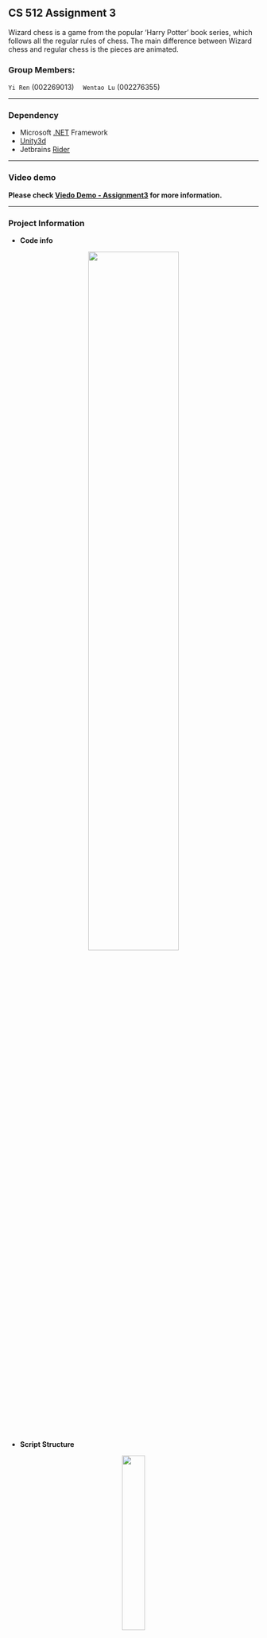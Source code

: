 ## CS 512 Assignment 3
Wizard chess is a game from the popular ‘Harry Potter’ book series, which follows all the regular rules of chess. The main 
difference between Wizard chess and regular chess is the pieces are animated.

### Group Members:
`Yi Ren` (002269013)    `Wentao Lu` (002276355)

-------------------------------

### Dependency
- Microsoft [.NET](https://dotnet.microsoft.com/) Framework
- [Unity3d](https://unity3d.com/cn/get-unity/download)
- Jetbrains [Rider](https://www.jetbrains.com/rider/)
-------------------------------

### Video demo     

**Please check [Viedo Demo - Assignment3](https://www.youtube.com/watch?v=6Yaicwmxkxs&feature=youtu.be)  for more information.**   

-------------------------------

### Project Information
- **Code info**
<div align=center><img src="https://github.com/Grindewald1900/General-notes/blob/master/Image/Game/4-5.png?raw=true" width="60%" height="60%"></div>  <br></br>

- **Script Structure**    
<div align=center><img src="https://github.com/Grindewald1900/General-notes/blob/master/Image/Game/4-3.png?raw=true" width="30%" height="30%"></div>  <br></br>

│  
├─**MenuScripts**   
│─ ─ ─ ─     `MainMenu.cs`  : implements some click listener for Main Menu Scene    
│  
├─**ObjectScripts**  
│─ ─ ─ ─   │  `Board.cs` :initialize 8*8 slices and pieces accordingly, handle states changes for each element on the board    
│─ ─ ─ ─   │  `Piece.cs`  :base class for all kinds of pieces, initialize piece, handle click events and piece movements  
│─ ─ ─ ─   │  `PieceData.cs`  : necessary parameters(data) for a piece   
│─ ─ ─ ─   │  `Slice.cs`  : implements some basic functions for slice   
│─ ─ ─ ─   └─**Pieces**  Scripts in this folder are implemented for certain pieces, which inherits `Piece.cs`  
│─ ─ ─ ─           `Bishop.cs`  
│─ ─ ─ ─           `King.cs`  
│─ ─ ─ ─           `Knight.cs`  
│─ ─ ─ ─           `Pawn.c`  
│─ ─ ─ ─           `Queen.c`  
│─ ─ ─ ─           `Rook.cs`  
│  
├─**RuleScripts**  
│─ ─ ─ ─       `AlphaBetaPruning.cs`  :Alpha- Beta Pruning minimax  
│─ ─ ─ ─       `MiniMaxLoop.cs`  : minimax with loop  
│─ ─ ─ ─       `MoveRules.cs`  : move rules for all pieces, return available slice list  
│─ ─ ─ ─       `RandomRules.cs`  : random movement for AI  
│  
├─**ToolScripts**  
│─ ─ ─ ─          `AudioPlayer.cs`  :Audio manager   
│─ ─ ─ ─          `GeneralTools.cs`  :General tools  
│─ ─ ─ ─          `InitConfig.cs`  :Some constants and global parameters   
│─ ─ ─ ─          `ListChain.cs`  : a list with chaining method   
│─ ─ ─ ─          `LogUtils.cs`  :some log tools which encapsulates Debug Log functions  
│─ ─ ─ ─          `MouseDoubleClick.cs`  :detect double click for both left and right mouse button  
│─ ─ ─ ─          `ObjectGenerater.cs`  :generate some objects when needed  
│─ ─ ─ ─          `StringTools.cs`  



-------------------------------
### Basic functions
### Part 1 -  Board + Animation + Navigation

* **a. Each piece must have a distinct model and animation set**  
In this part, we imported a character set which is called [Medieval Cartoon Warriors](https://assetstore.unity.com/packages/3d/characters/medieval-cartoon-warriors-90079) from AssetStore.
Also, we implemented `Animator Controller` for each character.  

<div align=center><img src="https://github.com/Grindewald1900/General-notes/blob/master/Image/Game/4-6.png?raw=true" width="60%" height="60%"></div>  <br></br>

<details>
<summary>Code</summary>
  
```C#
private void ChangeAnimationState(int state)
        {
            // var audioPlayer = new AudioPlayer();
            switch (state)
            {
                // Idle State
                case InitConfig.IDLE:
                    Animator.SetBool(Walk, false);
                    Animator.SetBool(Attack,false);
                    break;
                // Moving State
                case InitConfig.WALK:
                    Animator.SetBool(Walk, true);
                    Animator.SetBool(Attack,false);
                    break;
                // Attack State
                case InitConfig.ATTACK:
                    AudioPlayer.SharedInstance.PlayAttackAudio();
                    Animator.SetBool(Walk, false);
                    Animator.SetBool(Attack, true);
                    break;
                // Hurt State
                case InitConfig.GETATTACK:
                    AudioPlayer.SharedInstance.PlayGetAttackAudio();
                    Animator.SetBool(GetAttack, true);
                    break;
                // Destroy State
                case InitConfig.DIE:
                    AudioPlayer.SharedInstance.PlayDieAudio();
                    Animator.SetBool(Die, true);
                    break;
            }
        }
```
</details>


* **b. Pieces must move across board when selected and clicked using mouse**  
In this part, we detect the mouse click with callback function `OnMouseDown()` in each slice. When a certain piece is selected, 
we invoke `MouseClick()` in the parent class `Piece` to complete the following steps(start animation, detect and slain enemy, change data, clear highlight slices, etc. ) 
Then, we implemented movement system with `NavMesh` and `NavMeshAgent`.  

<div align=center><img src="https://github.com/Grindewald1900/General-notes/blob/master/Image/Game/4-7.png?raw=true" width="60%" height="60%"></div>  <br></br>
<div align=center><img src="https://github.com/Grindewald1900/General-notes/blob/master/Image/Game/4-8.png?raw=true" width="40%" height="40%"></div>  <br></br>


<details>
<summary>Code</summary>

**Handle piece click**  
```C#
        protected void MouseClick(List<Vector2Int> markList)
        {
              // When animation is ongoing, pieces are not clickable
            if(!InitConfig.IsClickable) return;
            // Status = Status == InitConfig.STATE_NORMAL ? InitConfig.STATE_SELECTED : InitConfig.STATE_NORMAL;
            
            // Case1: No piece selected
            if (!Board.SharedInstance.selectedPiece.Contains("Piece"))
            {
                if(isBlack != InitConfig.IsPlayerTurn) return;
                Status = InitConfig.STATE_SELECTED;
                Board.SharedInstance.selectedPiece = gameObject.name;
                Board.SharedInstance.ChangeSliceState(GetIndex(), InitConfig.STATE_SELECTED);
                Board.SharedInstance.MarkAvailableSlice(markList);
            }
            // Piece selected
            else
            {
                if (Status == InitConfig.STATE_NORMAL)
                {
                    // Case2: Another Piece selected, then click on a normal piece(not highlighted)
                    if (Board.SharedInstance.SliceList[GetIndex().x, GetIndex().y].status == InitConfig.STATE_NORMAL)
                    {
                        Board.SharedInstance.ClearAllMarkSlice();
                    }
                    // Case3: Another Piece selected, then click on a highlighted piece
                    if (Board.SharedInstance.SliceList[GetIndex().x, GetIndex().y].status == InitConfig.STATE_HIGHLIGHT)
                    {
                        var p = GameObject.Find(Board.SharedInstance.selectedPiece).GetComponent<Piece>();
                        Board.SharedInstance.ClearAllMarkSlice();
                        // Return if this is not opponent of the selected piece
                        if(p.isBlack == isBlack) return;
                        // Destroy this object
                        p.MoveToSlice(GetIndex());
                    }
                    
                }
                // Case4: Piece selected, then click on the same piece
                if (Status == InitConfig.STATE_SELECTED)
                {
                    Status = InitConfig.STATE_NORMAL;
                    Board.SharedInstance.ClearAllMarkSlice();
                }
            }
        }

```
</details>

**Handle piece movement**  

<details>
<summary>Code</summary>

```C#
        public void MoveToSlice(Vector2Int toIndex)
        {
            Debug.Log("Move:" + gameObject.name + " to " + toIndex);
            InitConfig.IsPlayerTurn = !gameObject.name.Contains("Black");
            // If the pawn is moved for the first time, set isFirstStep to false
            if (gameObject.name.Contains("Pawn") && GameObject.Find(gameObject.name).GetComponent<Pawn>().isFirstStep) {
                GameObject.Find(gameObject.name).GetComponent<Pawn>().isFirstStep = false;
            }
            
            // If an opponent stands on destination slice, remove that piece 
            if (Board.SharedInstance.SliceList[toIndex.x, toIndex.y].pieceName != "")
            {
                _stopDistance = 1f;
                _hasEnemy = true;
                var piece = GameObject.Find(Board.SharedInstance.SliceList[toIndex.x, toIndex.y].pieceName).GetComponent<Piece>();
                piece.attackerName = gameObject.name;
                if (piece.isBlack) {
                    Board.SharedInstance.blackPieceList.Remove(piece);
                }else {
                    Board.SharedInstance.whitePieceList.Remove(piece);
                }
            } else {
                // Move to an empty slice
                _hasEnemy = false;
            }
            
            ChangeAnimationState(InitConfig.WALK);

            // Reset origin slice piece-name 
            Board.SharedInstance.SliceList[Index.x, Index.y].pieceName = "";
            // Set destination slice piece-name 
            Board.SharedInstance.SliceList[toIndex.x, toIndex.y].pieceName = gameObject.name;
            Board.SharedInstance.EditRecord(gameObject.name, GetIndex(), toIndex);
            // Move to destination with Navmesh
            
            // _agent.stoppingDistance = _stopDistance;
            _agent.destination = Board.SharedInstance.SliceList[toIndex.x, toIndex.y].transform.position;
            // _agent.stoppingDistance = _stopDistance;
            _agent.isStopped = false;
            isMoving = true;

            // transform.position = Board.SharedInstance.SliceList[toIndex.x, toIndex.y].transform.position + new Vector3(0, transform.localScale.y * 0.5f,0);
            SetIndex(toIndex);
            Board.SharedInstance.ClearAllMarkSlice();

            if (InitConfig.DUAL_AI) {
                StartCoroutine(AutoPlay());
            }else if (!InitConfig.IsPlayerTurn)
            {
                StartCoroutine(AutoPlay());
            }
        }
```
</details>


* **c. Pieces must use physics when they hit other pieces (see lecture 11) to break them and send them flying**  
In this part, we add `rigidbody` and `collider` to each character and their weapons. Then we detect the collision between weapon and enemy with function `OnTriggerEnter()` in class
`Piece`. When attacked, we add a backward force to the `rigidbody` of character and change its animation accordingly.  

<div align=center><img src="https://github.com/Grindewald1900/General-notes/blob/master/Image/Game/4-9.png?raw=true" width="60%" height="60%"></div>  <br></br>

<details>
<summary>Code</summary>

```C#
        private void OnTriggerEnter(Collider other)
        {
            // If enemy's weapon collide with this piece, get a backward force and play animation[GetAttack], then animation[GetAttack]
            if (other.transform.root.name == attackerName)
            {
                ChangeAnimationState(InitConfig.GETATTACK);
                ChangeAnimationState(InitConfig.DIE);
                GetComponent<Rigidbody>().AddForce((transform.position - other.transform.root.position) * 20, ForceMode.Impulse);
                StartCoroutine(DestroyPiece());
            }
        }
```
</details>



-------------------------------
###  Part 2 -  Chess Rules + Minimax 

* **Piece Rules**   
In this part, to built rules for the chess game, we divided rules into variety classes, that is `Diagonal`, `Column`, `Row`, `Pawn` and `Knight`. For each rule, the corresponding 
function returns a Vector2 list, which contains all the available index for the piece under a certain rule.  

<div align=center><img src="https://github.com/Grindewald1900/General-notes/blob/master/Image/Game/4-10.png?raw=true" width="80%" height="80%"></div>  <br></br>
<div align=center><img src="https://github.com/Grindewald1900/General-notes/blob/master/Image/Game/4-12.png?raw=true" width="80%" height="80%"></div>  <br></br>


**Diagonal lines**    

<details>
<summary>Code</summary>

```C#
        public List<Vector2Int> Diagonal(Vector2Int index, int stride, bool isBlack)
        {
            Slice[,] sliceList = Board.SharedInstance.GetSliceList();
            var dList = new List<Vector2Int>();
            var tl = 1;
            var tr = 1;
            var bl = 1;
            var br = 1;
            while (index.x - tl >= Math.Max(0, index.x - stride) && index.y + tl <= Math.Min(7, index.y + stride)) {
                if (!sliceList[index.x - tl, index.y + tl].pieceName.Contains("Piece")) {
                    dList.Add(new Vector2Int(index.x - tl, index.y + tl));
                }else {
                    if (!StringTools.ComparePieceColor(sliceList[index.x - tl, index.y + tl].pieceName, isBlack)) {
                        dList.Add(new Vector2Int(index.x - tl, index.y + tl));
                    }
                    break;
                }
                // dList.Add(new Vector2Int(index.x - tl, index.y + tl));
                // if (sliceList[index.x - tl, index.y + tl].pieceName.Contains("Piece")) break;
                tl++;
            }
            while (index.x + tr <= Math.Min(7, index.x + stride) && index.y + tr <= Math.Min(7, index.y + stride)) {
                if (!sliceList[index.x + tr, index.y + tr].pieceName.Contains("Piece")) {
                    dList.Add(new Vector2Int(index.x + tr, index.y + tr));
                }else {
                    if (!StringTools.ComparePieceColor(sliceList[index.x + tr, index.y + tr].pieceName, isBlack)) {
                        dList.Add(new Vector2Int(index.x + tr, index.y + tr));
                    }
                    break;
                }
                // dList.Add(new Vector2Int(index.x + tr, index.y + tr));
                // if (sliceList[index.x + tr, index.y + tr].pieceName.Contains("Piece")) break;
                tr++;
            }
            while (index.x - bl >= Math.Max(0, index.x - stride) && index.y - bl >= Math.Max(0, index.y - stride)) {
                if (!sliceList[index.x - bl, index.y - bl].pieceName.Contains("Piece")) {
                    dList.Add(new Vector2Int(index.x - bl, index.y - bl));
                }else {
                    if (!StringTools.ComparePieceColor(sliceList[index.x - bl, index.y - bl].pieceName, isBlack)) {
                        dList.Add(new Vector2Int(index.x - bl, index.y - bl));
                    }
                    break;
                }
                // dList.Add(new Vector2Int(index.x - bl, index.y - bl));
                // if (sliceList[index.x - bl, index.y - bl].pieceName.Contains("Piece")) break;
                bl++;
            }
            while (index.x + br <= Math.Min(7, index.x + stride) && index.y - br >= Math.Max(0, index.y - stride)) {
                if (!sliceList[index.x + br, index.y - br].pieceName.Contains("Piece")) {
                    dList.Add(new Vector2Int(index.x + br, index.y - br));
                }else {
                    if (!StringTools.ComparePieceColor(sliceList[index.x + br, index.y - br].pieceName, isBlack)) {
                        dList.Add(new Vector2Int(index.x + br, index.y - br));
                    }
                    break;
                }
                // dList.Add(new Vector2Int(index.x + br, index.y - br));
                // if (sliceList[index.x + br, index.y - br].pieceName.Contains("Piece")) break;
                br++;
            }
            return dList;
        }
        
```
</details>

**Row**      

<details>
<summary>Code</summary>

```C#
        public List<Vector2Int> Horizontal(Vector2Int index, int stride, bool isBlack)
        {
            var vList = new List<Vector2Int>();
            var r = index.x + 1;
            var l = index.x - 1;
            var sliceList = Board.SharedInstance.SliceList;
            while (l >= Math.Max(0, index.x - stride)) {
                if (!sliceList[l, index.y].pieceName.Contains("Piece")) {
                    vList.Add(new Vector2Int(l, index.y));
                }else {
                    if (!StringTools.ComparePieceColor(sliceList[l, index.y].pieceName, isBlack)) {
                        vList.Add(new Vector2Int(l, index.y));
                    }
                    break;
                }
                // vList.Add(new Vector2Int(l, index.y));
                // if (sliceList[l, index.y].pieceName.Contains("Piece")) break;
                l--;
            }
            while (r <= Math.Min(7, index.x + stride)) {
                if (!sliceList[r, index.y].pieceName.Contains("Piece")) {
                    vList.Add(new Vector2Int(r, index.y));
                }else {
                    if (!StringTools.ComparePieceColor(sliceList[r, index.y].pieceName, isBlack)) {
                        vList.Add(new Vector2Int(r, index.y));
                    }
                    break;
                }
                // vList.Add(new Vector2Int(r, index.y));
                // if (sliceList[r, index.y].pieceName.Contains("Piece")) break;
                r++;
            }
            return vList;
        }
```
</details>


**Column**     

<details>
<summary>Code</summary>

```C#
        public List<Vector2Int> Vertical(Vector2Int index, int stride, bool isBlack)
        {
            var hList = new List<Vector2Int>();
            var t = index.y + 1;
            var b = index.y - 1;
            var sliceList = Board.SharedInstance.SliceList;
            while (b >= Math.Max(0, index.y - stride)) {
                if (!sliceList[index.x, b].pieceName.Contains("Piece")) {
                    hList.Add(new Vector2Int(index.x, b));
                }else {
                    if (!StringTools.ComparePieceColor(sliceList[index.x, b].pieceName, isBlack)) {
                        hList.Add(new Vector2Int(index.x, b));
                    }
                    break;
                }
                b--;
            }
            while (t <= Math.Min(7, index.y + stride)) {
                if (!sliceList[index.x, t].pieceName.Contains("Piece")) {
                    hList.Add(new Vector2Int(index.x, t));
                }else {
                    if (!StringTools.ComparePieceColor(sliceList[index.x, t].pieceName, isBlack)) {
                        hList.Add(new Vector2Int(index.x, t));
                    }
                    break;
                }
                t++;
            }
            return hList;
        }
```
</details>


**Pawn**  

<details>
<summary>Code</summary>

```C#
        public List<Vector2Int> Pawn(Vector2Int index, int stride, bool isPlayer, bool isFirst)
        {
            var  pList = new List<Vector2Int>();
            var p = isPlayer ? 1 : -1;
            pList = isPlayer ? PawnDetail(pList, index.x, index.y + 1, isPlayer) : PawnDetail(pList, index.x, index.y - 1, isPlayer);
            if (!isFirst) return pList;
            // If first time, if slice[x, y+1] is not empty or slice[x, y+2] has the same color, slice[x, y+2] won't be added to list
            if (Board.SharedInstance.SliceList[index.x, index.y + (isPlayer ? 1 : -1)].pieceName != "" 
                || StringTools.ComparePieceColor(Board.SharedInstance.SliceList[index.x, index.y + (isPlayer ? 2 : -2)].pieceName, isPlayer)) {
                return pList;
            }
            pList.Add(isPlayer ? new Vector2Int(index.x, index.y + 2) : new Vector2Int(index.x, index.y - 2));
            return pList;
        }
```
</details>

**Knight**    

<details>
<summary>Code</summary>

```C#
        public List<Vector2Int> Knight(Vector2Int index, bool isBlack)
        {
            var  kList = new List<Vector2Int>();
            for (var i = 0; i < InitConfig.BOARD_SIZE; i++)
            {
                for (var j = 0; j < InitConfig.BOARD_SIZE; j++)
                {
                    if ((Math.Abs(index.x - i) == 1 && Math.Abs(index.y - j) == 2) || (Math.Abs(index.x - i) == 2 && Math.Abs(index.y - j) == 1))
                    {
                        // If the destination is empty or has an opponent on it, add that slice to list
                        if (!StringTools.ComparePieceColor(Board.SharedInstance.SliceList[i, j].pieceName, isBlack))
                        {
                            kList.Add(new Vector2Int(i, j));
                        }
                    }
                }
            }
            return kList;
        }
```
</details>


* **a. allow to play chess against a random player. The random player follows the rules of chess but does not look ahead (moves randomly).**  
In this part, we built a main menu which include a submenu to modify the game settings. When `Random AI mode` is selected, we randomly select one piece from the piece list, and 
move it to a random destination which is selected from its available list.  

<div align=center><img src="https://github.com/Grindewald1900/General-notes/blob/master/Image/Game/4-13.png?raw=true" width="60%" height="60%"></div>  <br></br>
<div align=center><img src="https://github.com/Grindewald1900/General-notes/blob/master/Image/Game/4-14.png?raw=true" width="30%" height="30%"></div>  <br></br>
<div align=center><img src="https://github.com/Grindewald1900/General-notes/blob/master/Image/Game/4-15.png?raw=true" width="30%" height="30%"></div>  <br></br>



<details>
<summary>Code</summary>

```C#
    public void AutoPlay()
    {
        if(!InitConfig.IsClickable) return;
        var searchList = _isBlackSide ? playerList : aiList;
        while (true)
        {
            _randomPiece = searchList[new Random().Next(searchList.Count)];
            var type = StringTools.GetPieceType(_randomPiece.gameObject.name);
            var list = _moveRules.GetAvailableSlice(_randomPiece.GetIndex(), type, _isBlackSide, false);
            // If no available slice, turn to next piece
            if (list.Count == 0)
                continue;
            _randomIndex = list[0];
            break;
        }
        _randomPiece.MoveToSlice(_randomIndex);
    }
```
</details>


* **b. implement the minimax algorithm in C# with alpha-beta pruning.**  
Refer to [Viedo Demo - Assignment3](https://www.youtube.com/watch?v=6Yaicwmxkxs&feature=youtu.be) for details.  
<details>
<summary>Code</summary>

```C#
    public MiniMaxLoop(bool side, int level)
    {
        playerList = Board.SharedInstance.blackPieceList;
        aiList = Board.SharedInstance.whitePieceList;
        _moveRules = new MoveRules();
        _bestScore = 0;
        _isBlackSide = side;
        AI_LEVEL = 1;
        _depth = 0;
        _alpha = -10000;
        _beta = 10000;
        if (level >= 1) AI_LEVEL = level * 2 - 1;
    }
    
    
    public void AutoPlay()
    {
        if(!InitConfig.IsClickable) return;
        var searchList = _isBlackSide ? playerList : aiList;
        _depth++;
        
        foreach (var item in searchList)
        {
            var type = StringTools.GetPieceType(item.gameObject.name);
            var list = _moveRules.GetAvailableSlice(item.GetIndex(), type, _isBlackSide, false);
            // If no available slice, turn to next piece
            if (list.Count == 0)
                continue;
            // For each available slice, check if there's piece on it. If so, compare the piece value with current best score
            foreach (var index in list)
            {
                var slice = Board.SharedInstance.SliceList[index.x, index.y];
                if (slice.pieceName == "") continue;
                if (GameObject.Find(slice.pieceName).GetComponent<Piece>().pieceScore <= _bestScore) continue;
                _bestScore = GameObject.Find(slice.pieceName).GetComponent<Piece>().pieceScore;
                _bestIndex = index;
                _bestPiece = item;
            }
        }

        if (_bestScore == 0)
        {
            while (true)
            {
                _bestPiece = searchList[new Random().Next(searchList.Count)];
                var type = StringTools.GetPieceType(_bestPiece.gameObject.name);
                var list = _moveRules.GetAvailableSlice(_bestPiece.GetIndex(), type, _isBlackSide, false);
                // If no available slice, turn to next piece
                if (list.Count == 0)
                    continue;
                _bestIndex = list[0];
                break;
            }
            
        }
        // Move best piece to index, add best score to total 
        GameObject.Find(_bestPiece.gameObject.name).GetComponent<Piece>().MoveToSlice(_bestIndex);
    }
```
</details>


* **c. Option in main menu to show simulated game between two AI players at high speed**  
Refer to [Viedo Demo - Assignment3](https://www.youtube.com/watch?v=6Yaicwmxkxs&feature=youtu.be) for details.  


<details>
<summary>Code</summary>

```C#
public void OnDropDownChanged()
    {
        Debug.Log(GameObject.Find("Dropdown").GetComponent<Dropdown>().value);
        switch (GameObject.Find("Dropdown").GetComponent<Dropdown>().value)
        {
            case 0:
                InitConfig.AI_TYPE = InitConfig.AI_MINIMAX_LOOP;
                break;
            case 1:
                InitConfig.AI_TYPE = InitConfig.AI_MINIMAX_ALPHA_BETA;
                break;
            case 2:
                InitConfig.AI_TYPE = InitConfig.AI_RANDOM;
                break;
        }
    }
```
</details>


